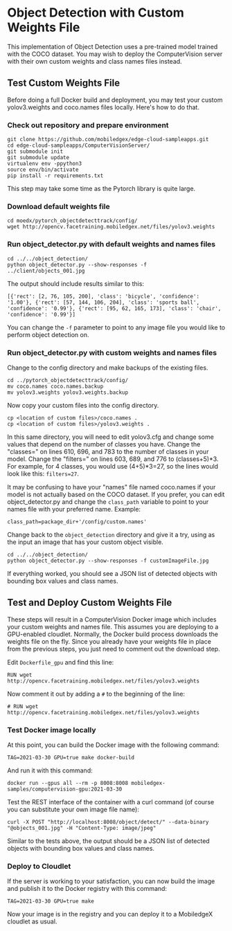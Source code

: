 
# Object Detection with Custom Weights File
This implementation of Object Detection uses a pre-trained model trained with the COCO dataset. You may wish to deploy the ComputerVision server with their own custom weights and class names files instead.

## Test Custom Weights File
Before doing a full Docker build and deployment, you may test your custom yolov3.weights and coco.names files locally. Here's how to do that.

### Check out repository and prepare environment
	git clone https://github.com/mobiledgex/edge-cloud-sampleapps.git
	cd edge-cloud-sampleapps/ComputerVisionServer/
	git submodule init
	git submodule update
	virtualenv env -ppython3
	source env/bin/activate
	pip install -r requirements.txt

This step may take some time as the Pytorch library is quite large.

### Download default weights file
	cd moedx/pytorch_objectdetecttrack/config/
	wget http://opencv.facetraining.mobiledgex.net/files/yolov3.weights

### Run object_detector.py with default weights and names files
	cd ../../object_detection/
	python object_detector.py --show-responses -f ../client/objects_001.jpg

The output should include results similar to this:

	[{'rect': [2, 76, 105, 200], 'class': 'bicycle', 'confidence': '1.00'}, {'rect': [57, 144, 106, 204], 'class': 'sports ball', 'confidence': '0.99'}, {'rect': [95, 62, 165, 173], 'class': 'chair', 'confidence': '0.99'}]

You can change the `-f` parameter to point to any image file you would like to perform object detection on.

### Run object_detector.py with custom weights and names files
Change to the config directory and make backups of the existing files.

	cd ../pytorch_objectdetecttrack/config/
	mv coco.names coco.names.backup
	mv yolov3.weights yolov3.weights.backup

Now copy your custom files into the config directory.

	cp <location of custom files>/coco.names .
	cp <location of custom files>/yolov3.weights .

In this same directory, you will need to edit yolov3.cfg and change some values that depend on the number of classes you have. Change the "classes=" on lines 610, 696, and 783 to the number of classes in your model. Change the "filters=" on lines 603, 689, and 776 to (classes+5)\*3. For example, for 4 classes, you would use (4+5)\*3=27, so the lines would look like this: `filters=27`.

It may be confusing to have your "names" file named coco.names if your model is not actually based on the COCO dataset. If you prefer, you can edit object_detector.py and change the `class_path` variable to point to your names file with your preferred name. Example:

	class_path=package_dir+'/config/custom.names'

Change back to the `object_detection` directory and give it a try, using as the input an image that has your custom object visible.

	cd ../../object_detection/
	python object_detector.py --show-responses -f customImageFile.jpg

If everything worked, you should see a JSON list of detected objects with bounding box values and class names.

## Test and Deploy Custom Weights File
These steps will result in a ComputerVision Docker image which includes your custom weights and names file. This assumes you are deploying to a GPU-enabled cloudlet.
Normally, the Docker build process downloads the weights file on the fly. Since you already have your weights file in place from the previous steps, you just need to comment out the download step.

Edit `Dockerfile_gpu` and find this line:

	RUN wget http://opencv.facetraining.mobiledgex.net/files/yolov3.weights

Now comment it out by adding a `#` to the beginning of the line:

	# RUN wget http://opencv.facetraining.mobiledgex.net/files/yolov3.weights

### Test Docker image locally
At this point, you can build the Docker image with the following command:

	TAG=2021-03-30 GPU=true make docker-build

And run it with this command:

	docker run --gpus all --rm -p 8008:8008 mobiledgex-samples/computervision-gpu:2021-03-30

Test the REST interface of the container with a curl command (of course you can substitute your own image file name):

	curl -X POST "http://localhost:8008/object/detect/" --data-binary "@objects_001.jpg" -H "Content-Type: image/jpeg"

Similar to the tests above, the output should be a JSON list of detected objects with bounding box values and class names.

### Deploy to Cloudlet

If the server is working to your satisfaction, you can now build the image and publish it to the Docker registry with this command:

	TAG=2021-03-30 GPU=true make

Now your image is in the registry and you can deploy it to a MobiledgeX cloudlet as usual.
